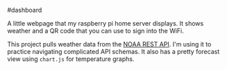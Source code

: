 #dashboard

A little webpage that my raspberry pi home server displays. It shows weather and a QR code that you can use to sign into the WiFi.



This project pulls weather data from the [NOAA REST API](https://weather-gov.github.io/api/general-faqs). I'm using it to practice navigating complicated API schemas. It also has a pretty forecast view using `chart.js` for temperature graphs. 